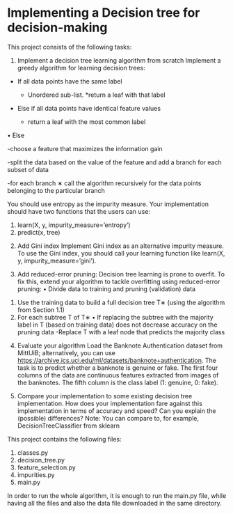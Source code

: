 # Implementing a Decision tree for decision-making

This project consists of the following tasks:
1. Implement a decision tree learning algorithm from scratch
Implement a greedy algorithm for learning decision trees:

* If all data points have the same label

    * Unordered sub-list. 
    *return a leaf with that label
  
* Else if all data points have identical feature values

    * return a leaf with the most common label
  
• Else

  -choose a feature that maximizes the information gain
  
  -split the data based on the value of the feature and add a branch for each subset of data
  
  -for each branch
    ∗ call the algorithm recursively for the data points belonging to the particular branch

You should use entropy as the impurity measure. Your implementation should have two functions that the users can use:
1) learn(X, y, impurity_measure=’entropy’)
2) predict(x, tree)

2. Add Gini index
Implement Gini index as an alternative impurity measure. To use the Gini index, you should call your learning function like learn(X, y, impurity_measure=’gini’).

3. Add reduced-error pruning: Decision tree learning is prone to overfit. To fix this, extend your algorithm to tackle overfitting using reduced-error pruning:
  • Divide data to training and pruning (validation) data
  1) Use the training data to build a full decision tree T∗ (using the algorithm from Section 1.1)
  2) For each subtree T of T∗
    • If replacing the subtree with the majority label in T (based on training data) does not decrease accuracy on the pruning data
      -Replace T with a leaf node that predicts the majority class

4. Evaluate your algorithm
Load the Banknote Authentication dataset from MittUiB; alternatively, you can use https://archive.ics.uci.edu/ml/datasets/banknote+authentication. The task is to predict whether a banknote is genuine or fake. The first four columns of the data are continuous features extracted from images of the banknotes. The fifth column is the class label (1: genuine, 0: fake).

5. Compare your implementation to some existing decision tree implementation. How does your implementation fare against this implementation in terms of accuracy and speed? Can you explain the (possible) differences?
Note: You can compare to, for example, DecisionTreeClassifier from sklearn



This project contains the following files:

1. classes.py
2. decision_tree.py
3. feature_selection.py
4. impurities.py
5. main.py


In order to run the whole algorithm, it is enough to run the main.py file, while having all the files and also the data file downloaded in the same directory.



